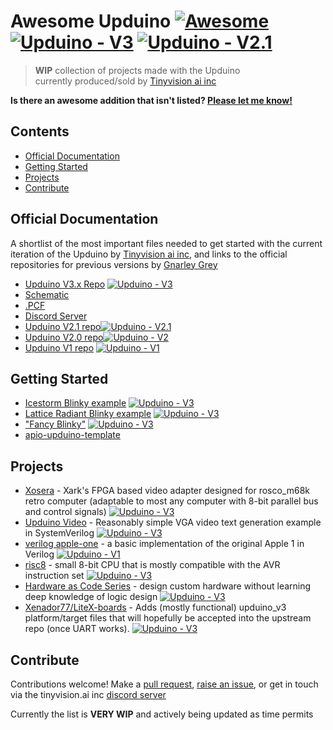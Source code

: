 # Awesome Upduino [![Awesome](https://awesome.re/badge.svg)](https://awesome.re) [![Upduino - V3](https://img.shields.io/badge/Upduino-V3-purple)](https://www.github.com/tinyvision-ai-inc/Upduino-v3.0) [![Upduino - V2.1](https://img.shields.io/badge/Upduino-V2.1-blueviolet)](https://github.com/tinyvision-ai-inc/UPduino-v2.1)

> **WIP** collection of projects made with the Upduino  
> currently produced/sold by [Tinyvision ai inc](https://tinyvision.ai)

 **Is there an awesome addition that isn't listed? [Please let me know!](https://public.zenkit.com/f/CA2VQR3Nd/awesome-upduino?v=kn0k94iTCP)**
## Contents

- [Official Documentation](#official-documentation) 
- [Getting Started](#getting-started)
- [Projects](#projects)
- [Contribute](#contribute)

## Official Documentation  
A shortlist of the most important files needed to get started with the current iteration of the Upduino by [Tinyvision ai inc](https://tinyvision.ai), and links to the official repositories for previous versions by [Gnarley Grey](https://gtjennings1.github.io/)

- [Upduino V3.x Repo](https://github.com/tinyvision-ai-inc/UPduino-v3.0) [![Upduino - V3](https://img.shields.io/badge/Upduino-V3-purple)](https://www.github.com/tinyvision-ai-inc/Upduino-v3.0)
- [Schematic](https://github.com/tinyvision-ai-inc/UPduino-v3.0/blob/master/Board/v3.0/UPduino_v3.0.pdf)
- [.PCF](https://github.com/tinyvision-ai-inc/UPduino-v3.0/blob/master/RTL/common/upduino.pcf)
- [Discord Server](https://www.discord.gg/yfj8Zg2jye)
- [Upduino V2.1 repo](https://github.com/tinyvision-ai-inc/UPduino-v2.1)[![Upduino - V2.1](https://img.shields.io/badge/Upduino-V2.1-blueviolet)](https://github.com/tinyvision-ai-inc/UPduino-v2.1)
- [Upduino V2.0 repo](https://github.com/gtjennings1/UPDuino_v2_0)[![Upduino - V2](https://img.shields.io/badge/Upduino-V2-gold)]( https://github.com/gtjennings1/UPDuino_v2_0)
- [Upduino V1 repo](https://github.com/gtjennings1/UPDuino_v1_0) [![Upduino - V1](https://img.shields.io/badge/Upduino-V1-ffffb4)]( https://github.com/gtjennings1/UPDuino_v1_0)  
 
## Getting Started

- [Icestorm Blinky example](https://github.com/tinyvision-ai-inc/UPduino-v3.0/tree/master/RTL/blink_led) [![Upduino - V3](https://img.shields.io/badge/Upduino-V3-purple)](https://www.github.com/tinyvision-ai-inc/Upduino-v3.0)
- [Lattice Radiant Blinky example](https://github.com/tinyvision-ai-inc/UPduino-v3.0/tree/master/RTL/radiant-reveal) [![Upduino - V3](https://img.shields.io/badge/Upduino-V3-purple)](https://www.github.com/tinyvision-ai-inc/Upduino-v3.0)
- ["Fancy Blinky"](https://github.com/XarkLabs/upduino-example) [![Upduino - V3](https://img.shields.io/badge/Upduino-V3-purple)](https://www.github.com/tinyvision-ai-inc/Upduino-v3.0)
- [apio-upduino-template](https://github.com/WasabiFan/apio-upduino-template)

## Projects

- [Xosera](https://github.com/XarkLabs/Xosera) - Xark's FPGA based video adapter designed for rosco_m68k retro computer (adaptable to most any computer with 8-bit parallel bus and control signals) [![Upduino - V3](https://img.shields.io/badge/Upduino-V3-purple)](https://www.github.com/tinyvision-ai-inc/Upduino-v3.0)
- [Upduino Video](https://github.com/XarkLabs/upduino-video) - Reasonably simple VGA video text generation example in SystemVerilog [![Upduino - V3](https://img.shields.io/badge/Upduino-V3-purple)](https://www.github.com/tinyvision-ai-inc/Upduino-v3.0)
- [verilog apple-one](https://github.com/alangarf/apple-one/tree/master/boards/upduino) - a basic implementation of the original Apple 1 in Verilog [![Upduino - V1](https://img.shields.io/badge/Upduino-V1-ffffb4)]( https://github.com/gtjennings1/UPDuino_v1_0)
- [risc8](https://github.com/osresearch/risc8) - small 8-bit CPU that is mostly compatible with the AVR instruction set [![Upduino - V3](https://img.shields.io/badge/Upduino-V3-purple)](https://www.github.com/tinyvision-ai-inc/Upduino-v3.0)
- [Hardware as Code Series](https://www.hackster.io/sthibault/hardware-as-code-part-i-an-introduction-48bacb) - design custom hardware without learning deep knowledge of logic design [![Upduino - V3](https://img.shields.io/badge/Upduino-V3-purple)](https://www.github.com/tinyvision-ai-inc/Upduino-v3.0)
- [Xenador77/LiteX-boards](https://github.com/Xenador77/litex-boards) - Adds (mostly functional) upduino_v3 platform/target files that will hopefully be accepted into the upstream repo (once UART works). [![Upduino - V3](https://img.shields.io/badge/Upduino-V3-purple)](https://www.github.com/tinyvision-ai-inc/Upduino-v3.0)  

## Contribute

Contributions welcome! Make a [pull request](https://github.com/Xenador77/Awesome-Upduino/pulls), [raise an issue](https://github.com/Xenador77/Awesome-Upduino/issues), or get in touch via the tinyvision.ai inc [discord server](https://discord.gg/yfj8Zg2jye)

Currently the list is **VERY WIP** and actively being updated as time permits
